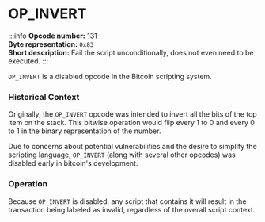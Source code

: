 # OP_INVERT
:::info
**Opcode number:** 131  
**Byte representation:** `0x83`  
**Short description:** Fail the script unconditionally, does not even need to be executed.
:::

`OP_INVERT` is a disabled opcode in the Bitcoin scripting system.

### Historical Context
Originally, the `OP_INVERT` opcode was intended to invert all the bits of the top item on the stack. This bitwise operation would flip every 1 to 0 and every 0 to 1 in the binary representation of the number.

Due to concerns about potential vulnerabilities and the desire to simplify the scripting language, `OP_INVERT` (along with several other opcodes) was disabled early in bitcoin's development.

### Operation
Because `OP_INVERT` is disabled, any script that contains it will result in the transaction being labeled as invalid, regardless of the overall script context.
